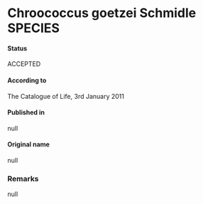 # Chroococcus goetzei Schmidle SPECIES

#### Status
ACCEPTED

#### According to
The Catalogue of Life, 3rd January 2011

#### Published in
null

#### Original name
null

### Remarks
null